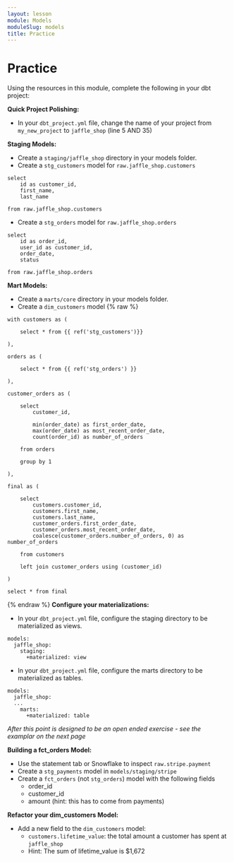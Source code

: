 ```yaml
---
layout: lesson
module: Models
moduleSlug: models
title: Practice
---
```




# Practice 
Using the resources in this module, complete the following in your dbt project:

**Quick Project Polishing:**
- In your `dbt_project.yml` file, change the name of your project from `my_new_project` to `jaffle_shop` (line 5 AND 35)

**Staging Models:**
- Create a `staging/jaffle_shop` directory in your models folder.
- Create a `stg_customers` model for `raw.jaffle_shop.customers`

```
select
    id as customer_id,
    first_name,
    last_name

from raw.jaffle_shop.customers
```

- Create a `stg_orders` model for `raw.jaffle_shop.orders`

```
select
    id as order_id,
    user_id as customer_id,
    order_date,
    status

from raw.jaffle_shop.orders
```

**Mart Models:**
- Create a `marts/core` directory in your models folder.
- Create a `dim_customers` model
{% raw %}
```
with customers as (

    select * from {{ ref('stg_customers')}}

),

orders as (

    select * from {{ ref('stg_orders') }}

),

customer_orders as (

    select
        customer_id,

        min(order_date) as first_order_date,
        max(order_date) as most_recent_order_date,
        count(order_id) as number_of_orders

    from orders

    group by 1

),

final as (

    select
        customers.customer_id,
        customers.first_name,
        customers.last_name,
        customer_orders.first_order_date,
        customer_orders.most_recent_order_date,
        coalesce(customer_orders.number_of_orders, 0) as number_of_orders

    from customers

    left join customer_orders using (customer_id)

)

select * from final
```
{% endraw %}
**Configure your materializations:**
- In your `dbt_project.yml` file, configure the staging directory to be materialized as views.

```
models:
  jaffle_shop:
    staging:
      +materialized: view
```

- In your `dbt_project.yml` file, configure the marts directory to be materialized as tables.

```
models:
  jaffle_shop:
  ...
    marts:
      +materialized: table
```

*After this point is designed to be an open ended exercise - see the examplar on the next page*

**Building a fct_orders Model:**

- Use the statement tab or Snowflake to inspect `raw.stripe.payment`
- Create a `stg_payments` model in `models/staging/stripe`
- Create a `fct_orders` (not `stg_orders`) model with the following fields
    - order_id
    - customer_id
    - amount (hint: this has to come from payments)

**Refactor your dim_customers Model:**
- Add a new field to the `dim_customers` model:
    - `customers.lifetime_value`: the total amount a customer has spent at `jaffle_shop`
    - Hint: The sum of lifetime_value is $1,672

